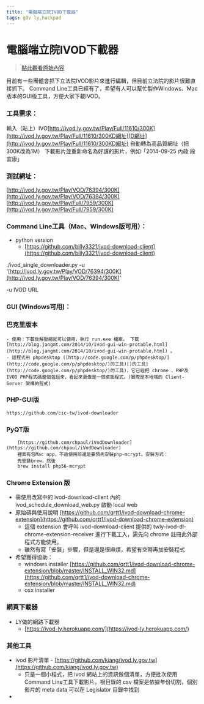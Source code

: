 ```yaml
---
title: "電腦端立院IVOD下載器"
tags: g0v ly,hackpad
---
```


# 電腦端立院IVOD下載器

> [點此觀看原始內容](https://g0v.hackpad.tw/KdTs5gZb3yw)


目前有一些團體會抓下立法院IVOD影片來進行編輯，但目前立法院的影片很難直接抓下。
Command Line工具已經有了，希望有人可以幫忙製作Windows、Mac版本的GUI版工具，方便大家下載IVOD。

### 工具需求：

輸入（貼上）IVO[http://ivod.ly.gov.tw/Play/Full/11610/300K](http://ivod.ly.gov.tw/Play/Full/11610/300KD網址)[D網址](http://ivod.ly.gov.tw/Play/Full/11610/300KD網址)
自動轉為高品質網址（把300K改為1M）
下載影片並重新命名為好讀的影片，例如「2014-09-25 內政 段宜康」

### 測試網址：

[http://ivod.ly.gov.tw/Play/VOD/76394/300K](http://ivod.ly.gov.tw/Play/VOD/76394/300K)
[http://ivod.ly.gov.tw/Play/Full/7959/300K](http://ivod.ly.gov.tw/Play/Full/7959/300K)

### Command Line工具（Mac、Windows版可用）：

- python version
    - [https://github.com/billy3321/ivod-download-client](https://github.com/billy3321/ivod-download-client)

./ivod\_single\_downloader.py -u '[http://ivod.ly.gov.tw/Play/VOD/76394/300K](http://ivod.ly.gov.tw/Play/VOD/76394/300K)'

-u IVOD URL

### GUI (Windows可用)：

###     巴克里版本

    - 使用：下載後解壓縮就可以使用，執行 run.exe 檔案。 下載 [http://blog.jangmt.com/2014/10/ivod-gui-win-protable.html](http://blog.jangmt.com/2014/10/ivod-gui-win-protable.html) 。
    - 這程式用 phpdesktop ([http://code.google.com/p/phpdesktop/](http://code.google.com/p/phpdesktop/)的工具)[)的工具](http://code.google.com/p/phpdesktop/)的工具)，它已經把 chrome 、PHP及 IVOD PHP程式碼整個包起來，看起來更像是一個桌面程式。(實際是本地端的 Client-Server 架構的程式)
###     PHP-GUI版

```
https://github.com/cic-tw/ivod-downloader
```
###     PyQT版

        [https://github.com/chpaul/iVodDownloader](https://github.com/chpaul/iVodDownloader)
        裡面有包Mac app，不過使用前還是要預先安裝php-mcrypt。安裝方式：
        先安裝brew，然後
        brew install php56-mcrypt
### Chrome Extension 版

- 需使用改寫中的 ivod-download-client 內的 ivod\_schedule\_download_web.py 啟動 local web
- 原始碼與使用說明 [https://github.com/qrtt1/ivod-download-chrome-extension](https://github.com/qrtt1/ivod-download-chrome-extension)
    - 這個 extension 會呼叫 ivod-download-client 提供的 twly-ivod-dl-chrome-extension-receiver 進行下載工入，需先向 chrome 註冊此外部程式方能使用。
    - 雖然有寫「安裝」步驟，但是還是很麻煩，希望有空時再加安裝程式
- 希望獲得協助：
    - windows installer
        [https://github.com/qrtt1/ivod-download-chrome-extension/blob/master/INSTALL_WIN32.md](https://github.com/qrtt1/ivod-download-chrome-extension/blob/master/INSTALL_WIN32.md)
    - osx installer

### 網頁下載器

- LY做的網路下載器
    - [https://ivod-ly.herokuapp.com/](https://ivod-ly.herokuapp.com/)

### 其他工具

- ivod 影片清單 - [https://github.com/kiang/ivod.ly.gov.tw](https://github.com/kiang/ivod.ly.gov.tw)
    - 只是一個小程式，把 ivod 網站上的資訊做個清單，方便批次使用 Command Line工具下載影片。根目錄的 csv 檔案是依據年份切割，個別影片的 meta data 可以在 Legislator 目錄中找到
-

